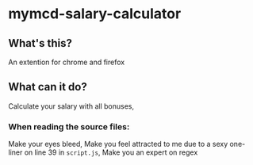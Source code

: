 # mymcd-salary-calculator
## What's this?
An extention for chrome and firefox
## What can it do?
Calculate your salary with all bonuses,
### When reading the source files:
Make your eyes bleed,
Make you feel attracted to me due to a sexy one-liner on line 39 in `script.js`,
Make you an expert on regex
